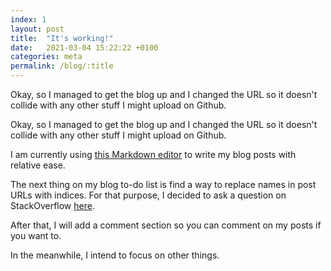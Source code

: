 ```yaml
---
index: 1
layout: post
title:  "It's working!"
date:   2021-03-04 15:22:22 +0100
categories: meta
permalink: /blog/:title
---
```


Okay, so I managed to get the blog up and I changed the URL so it doesn't collide with any other stuff I might upload on Github.

Okay, so I managed to get the blog up and I changed the URL so it doesn\'t collide with any other stuff I might upload on Github.

I am currently using [this Markdown editor](https://markdown-editor.github.io/) to write my blog posts with relative ease.

The next thing on my blog to-do list is find a way to replace names in post URLs with indices. For that purpose, I decided to ask a question on StackOverflow [here](https://stackoverflow.com/questions/66494261/how-do-i-add-variables-to-a-jekyll-post).

After that, I will add a comment section so you can comment on my posts if you want to.

In the meanwhile, I intend to focus on other things.